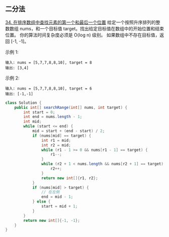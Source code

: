 ## 二分法
[34. 在排序数组中查找元素的第一个和最后一个位置](https://leetcode-cn.com/problems/find-first-and-last-position-of-element-in-sorted-array/)
给定一个按照升序排列的整数数组 nums，和一个目标值 target。找出给定目标值在数组中的开始位置和结束位置。
你的算法时间复杂度必须是 O(log n) 级别。
如果数组中不存在目标值，返回 [-1, -1]。

示例 1:
```text
输入: nums = [5,7,7,8,8,10], target = 8
输出: [3,4]
```

示例 2:
```text
输入: nums = [5,7,7,8,8,10], target = 6
输出: [-1,-1]
```

```java
class Solution {
    public int[] searchRange(int[] nums, int target) {
        int start = 0;
        int end = nums.length - 1;
        int mid;
        while (start <= end) {
            mid = start + (end - start) / 2;
            if (nums[mid] == target) {
                int r1 = mid;
                int r2 = mid;
                while (r1 - 1 >= 0 && nums[r1 - 1] == target) {
                    r1--;
                }
                while (r2 + 1 < nums.length && nums[r2 + 1] == target) {
                    r2++;
                }
                return new int[]{r1, r2};
            }
            if (nums[mid] > target) {
                // 在左侧
                end = mid - 1;
            } else {
                start = mid + 1;
            }
        }
        return new int[]{-1, -1};
    }
}
```
